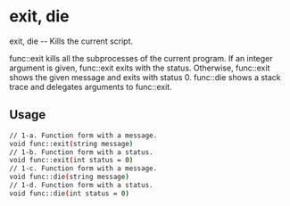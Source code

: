# exit, die
exit, die -- Kills the current script.

func::exit kills all the subprocesses of the current program.  If an integer
argument is given, func::exit exits with the status.  Otherwise, func::exit
shows the given message and exits with status 0.  func::die shows a stack
trace and delegates arguments to func::exit.

## Usage
```sh
// 1-a. Function form with a message.
void func::exit(string message)
// 1-b. Function form with a status.
void func::exit(int status = 0)
// 1-c. Function form with a message.
void func::die(string message)
// 1-d. Function form with a status.
void func::die(int status = 0)
```
